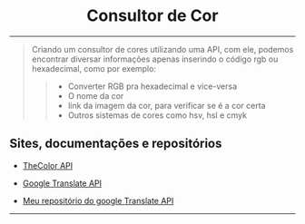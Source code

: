 # <center> Consultor de Cor 
---

> Criando um consultor de cores utilizando uma API, com ele, podemos encontrar diversar informações apenas inserindo o código rgb ou hexadecimal, como por exemplo:
>>- Converter RGB pra hexadecimal e vice-versa
>>- O nome da cor
>>- link da imagem da cor, para verificar se é a cor certa
>>- Outros sistemas de cores como hsv, hsl e cmyk

## Sites, documentações e repositórios


- [TheColor API](https://www.thecolorapi.com)

- [Google Translate API](https://rapidapi.com/googlecloud/api/google-translate1/)

- [Meu repositório do google Translate API](https://github.com/Lyarkh/Tradutor_Python_com_API)

---

